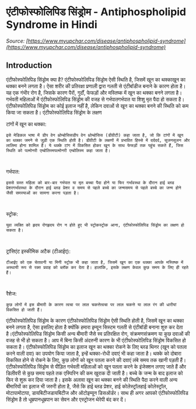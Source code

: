 # एंटीफोस्फोलिपिड सिंड्रोम - Antiphospholipid Syndrome in Hindi
_Source: [https://www.myupchar.com/disease/antiphospholipid-syndrome](https://www.myupchar.com/disease/antiphospholipid-syndrome)_

## Introduction
एंटीफोस्फोलिपिड सिंड्रोम क्या है?
एंटीफोस्फोलिपिड सिंड्रोम ऐसी स्थिति है, जिसमें खून का थक्काखून का थक्का बनने लगता है। ऐसा शरीर की प्रतिरक्षा प्रणाली द्वारा गलती से एंटीबॉडीज बनाने के कारण होता है। 
यह एक गंभीर रोग है, जिसके कारण पैरों, गुर्दों, फेफड़ों और मस्तिष्क में खून का थक्का बनने लगता है। गर्भवती महिलाओं में एंटीफोस्फोलिपिड सिंड्रोम की वजह से गर्भपातगर्भपात या शिशु मृत पैदा हो सकता है।
एंटीफोस्फोलिपिड सिंड्रोम का कोई इलाज नहीं है, लेकिन दवाओं से खून का थक्का बनने की स्थिति को कम किया जा सकता है।
एंटीफोस्फोलिपिड सिंड्रोम के लक्षण

टांगों में खून का थक्का:
	इसे मेडिकल भाषा में डीप वेन थ्रोम्बोसिसडीप वेन थ्रोम्बोसिस (डीवीटी) कहा जाता है, जो कि टांगों में खून का थक्का जमने से जुड़ी एक स्थिति होती है। डीवीटी के लक्षणों में प्रभावित हिस्से में दर्ददर्द, सूजनसूजन और लालिमा होना शामिल हैं। ये थक्के टांग में विकसित होकर खून के साथ फेफड़ों तक पहुंच सकते हैं, जिस स्थिति को पल्मोनरी एम्बोलिस्मपल्मोनरी एम्बोलिस्म कहा जाता है।
	 
गर्भपात:
	इससे ग्रस्त महिला को बार-बार गर्भपात या मृत बच्चा पैदा होने या फिर गर्भावस्था के दौरान हाई ब्लड प्रेशरगर्भावस्था के दौरान हाई ब्लड प्रेशर व समय से पहले बच्चे का जन्मसमय से पहले बच्चे का जन्म होने जैसी समस्याओं का सामना करना पड़ता है।
	 
स्ट्रोक:
	युवा व्यक्ति को हृदय रोगहृदय रोग न होते हुए भी स्ट्रोकस्ट्रोक आना, एंटीफोस्फोलिपिड सिंड्रोम का लक्षण हो सकता है।
	 
ट्रांसिएंट इस्कीमिक अटैक (टीआईए):
	टीआईए को एक चेतावनी या मिनी स्ट्रोक भी कहा जाता है, जिसमें खून का एक थक्का आपके मस्तिष्क में अस्थायी रूप से रक्त प्रवाह को ब्लॉक कर देता है। हालांकि, इसके लक्षण केवल कुछ समय के लिए ही रहते हैं।
	 
रैशेज:
	कुछ लोगों में इस बीमारी के कारण त्वचा पर लाल चकत्तेत्वचा पर लाल चकत्ते या लाल रंग की धारीयां विकसित हो जाती हैं।

एंटीफोस्फोलिपिड सिंड्रोम के कारण
एंटीफोस्फोलिपिड सिंड्रोम ऐसी स्थिति होती है, जिसमें खून का थक्का बनने लगता है, ऐसा इसलिए होता है क्योंकि हमारा इम्यून सिस्टम गलती से एंटीबॉडी बनाना शुरु कर देता है।एंटीफोस्फोलिपिड सिंड्रोम किसी अन्य बीमारी जैसे स्व प्रतिरक्षित रोग, संक्रमणसंक्रमण या कुछ दवाओं की वजह से भी हो सकता है। आप में बिना किसी अंदरुनी कारण के भी एंटीफोस्फोलिपिड सिंड्रोम विकसित हो सकता है।
एंटीफोस्फोलिपिड सिंड्रोम का इलाज
खून का थक्का रोकने के लिए ब्लड थिनर (खून को पतला करने वाली दवा) का उपयोग किया जाता है, इन्हें थक्का-रोधी दवाएं भी कहा जाता है। थक्के को दोबारा विकसित होने से रोकने के लिए, कुछ लोगों को खून पतला करने की दवाएं लंबे समय तक खानी पड़ती हैं।
एंटीफोस्फोलिपिड सिंड्रोम से पीड़ित गर्भवती महिलाओं को खून पतला करने के इंजेक्शन लगाए जाते हैं और डिलीवरी से कुछ समय पहले तक एस्पिरिन की कम खुराक दी जाती है। बच्चे के जन्म के बाद इलाज को फिर से शुरू कर दिया जाता है।
इसके अलावा खून का थक्का बनने की स्थिति पैदा करने वाली अन्य बीमारियों का इलाज भी जरुरी होता है, जैसे कि हाई ब्लड प्रेशर, हाई कोलेस्ट्रॉलहाई कोलेस्ट्रॉल, मोटापामोटापा, डायबिटीजडायबिटीज और ऑटोइम्यून डिसऑर्डर। साथ ही अगर आपको एंटीफोस्फोलिपिड सिंड्रोम है तो धूम्रपानधूम्रपान का सेवन और एस्ट्रोजन थेरेपी बंद कर दें।

